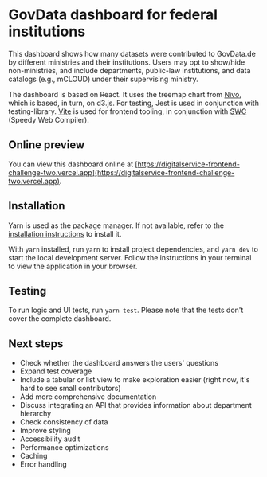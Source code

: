 # GovData dashboard for federal institutions

This dashboard shows how many datasets were contributed to GovData.de by different ministries and their institutions. Users may opt to show/hide non-ministries, and include departments, public-law institutions, and data catalogs (e.g., mCLOUD) under their supervising ministry.

The dashboard is based on React. It uses the treemap chart from [Nivo](https://nivo.rocks), which is based, in turn, on d3.js. For testing, Jest is used in conjunction with testing-library. [Vite](https://vitejs.dev) is used for frontend tooling, in conjunction with [SWC](https://swc.rs) (Speedy Web Compiler).

## Online preview

You can view this dashboard online at [https://digitalservice-frontend-challenge-two.vercel.app](https://digitalservice-frontend-challenge-two.vercel.app).

## Installation

Yarn is used as the package manager. If not available, refer to the [installation instructions](https://yarnpkg.com/getting-started/install) to install it.

With `yarn` installed, run `yarn` to install project dependencies, and `yarn dev` to start the local development server. Follow the instructions in your terminal to view the application in your browser.

## Testing

To run logic and UI tests, run `yarn test`. Please note that the tests don't cover the complete dashboard.

## Next steps

- Check whether the dashboard answers the users' questions
- Expand test coverage
- Include a tabular or list view to make exploration easier (right now, it's hard to see small contributors)
- Add more comprehensive documentation
- Discuss integrating an API that provides information about department hierarchy
- Check consistency of data
- Improve styling
- Accessibility audit
- Performance optimizations
- Caching
- Error handling
